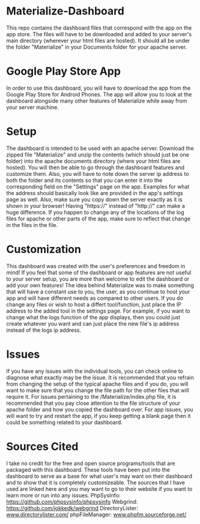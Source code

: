 # Materialize-Dashboard
This repo contains the dashboard files that correspond with the app on the app store. The files will have to be downloaded and added to your server's main directory (wherever your html files are hosted). It should all be under the folder "Materialize" in your Documents folder for your apache server.
# Google Play Store App
In order to use this dashboard, you will have to download the app from the Google Play Store for Android Phones. The app will allow you to look at the dashboard alongside many other features of Materialize while away from your server machine.
# Setup
The dashboard is intended to be used with an apache server. Download the zipped file "Materialize" and unzip the contents (which should just be one folder) into the apache documents directory (where your html files are hosted). You will then be able to go through the dashboard features and customize them. Also, you will have to note down the server ip address to both the folder and its contents so that you can enter it into the corresponding field on the "Settings" page on the app. Examples for what the address should basically look like are provided in the app's settings page as well. Also, make sure you copy down the server exactly as it is shown in your browser! Having "https://" instead of "http://" can make a huge difference. If you happen to change any of the locations of the log files for apache or other parts of the app, make sure to reflect that change in the files in the file. 
# Customization
This dashboard was created with the user's preferences and freedom in mind! If you feel that some of the dashboard or app features are not useful to your server setup, you are more than welcome to edit the dashboard or add your own features! The idea behind Materialize was to make something that will have a constant use to you, the user, as you continue to host your app and will have different needs as compared to other users. If you do change any files or wish to host a differt tool/function, just place the IP address to the added tool in the settings page. For example, if you want to change what the logs function of the app displays, then you could just create whatever you want and can just place the new file's ip address instead of the logs ip address. 
# Issues
If you have any issues with the individual tools, you can check online to diagnose what exactly may be the issue. It is recommended that you refrain from changing the setup of the typical apache files and if you do, you will want to make sure that you change the file path for the other files that will require it. For issues pertaining to the /Materialize/index.php file, it is recommended that you pay close attention to the file structure of your apache folder and how you copied the dashboard over. For app issues, you will want to try and restart the app, if you keep getting a blank page then it could be something related to your dashboard. 
# Sources Cited
I take no credit for the free and open source programs/tools that are packaged with this dashboard. These tools have been put into the dashboard to serve as a base for what user's may want on their dashboard and to show that it is completely customizeable. The sources that I have used are linked here and you may want to go to their website if you want to learn more or run into any issues.
PhpSysInfo: https://github.com/phpsysinfo/phpsysinfo
Webgrind: https://github.com/jokkedk/webgrind
DirectoryLister: www.directorylister.com/
phpFileManager: www.phpfm.sourceforge.net/
